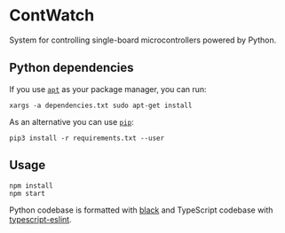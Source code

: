 # ContWatch

System for controlling single-board microcontrollers powered by Python.

## Python dependencies

If you use [`apt`](https://en.wikipedia.org/wiki/APT_(software)) as your package manager, you can run:

```shell
xargs -a dependencies.txt sudo apt-get install
```

As an alternative you can use [`pip`](https://en.wikipedia.org/wiki/Pip_(package_manager)):

```shell
pip3 install -r requirements.txt --user
```

## Usage

```shell
npm install
npm start
```

Python codebase is formatted with [black](https://github.com/psf/black#readme) and TypeScript codebase with [typescript-eslint](https://github.com/typescript-eslint/typescript-eslint#readme).
